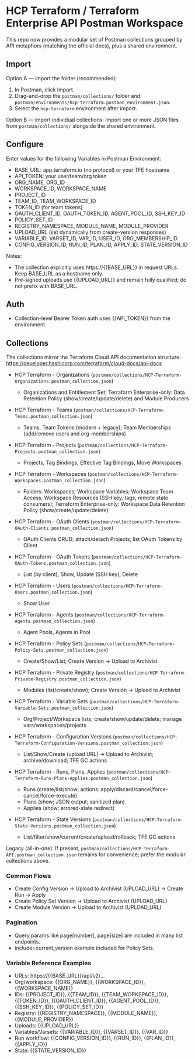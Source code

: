 # HCP Terraform / Terraform Enterprise API Postman Workspace

This repo now provides a modular set of Postman collections grouped by API metaphors (matching the official docs), plus a shared environment.

## Import

Option A — import the folder (recommended):
1. In Postman, click Import.
2. Drag-and-drop the `postman/collections/` folder and `postman/environments/hcp-terraform.postman_environment.json`.
3. Select the `hcp-terraform` environment after import.

Option B — import individual collections: Import one or more JSON files from `postman/collections/` alongside the shared environment.

## Configure

Enter values for the following Variables in Postman Environment:

- BASE_URL: app.terraform.io (no protocol) or your TFE hostname
- API_TOKEN: your user/team/org token
- ORG_NAME, ORG_ID
- WORKSPACE_ID, WORKSPACE_NAME
- PROJECT_ID
- TEAM_ID, TEAM_WORKSPACE_ID
- TOKEN_ID (for team tokens)
- OAUTH_CLIENT_ID, OAUTH_TOKEN_ID, AGENT_POOL_ID, SSH_KEY_ID
- POLICY_SET_ID
- REGISTRY_NAMESPACE, MODULE_NAME, MODULE_PROVIDER
- UPLOAD_URL (set dynamically from create-version responses)
- VARIABLE_ID, VARSET_ID, VAR_ID, USER_ID, ORG_MEMBERSHIP_ID
- CONFIG_VERSION_ID, RUN_ID, PLAN_ID, APPLY_ID, STATE_VERSION_ID

Notes:
- The collection explicitly uses https://{{BASE_URL}} in request URLs. Keep BASE_URL as a hostname only.
- Pre-signed uploads use {{UPLOAD_URL}} and remain fully qualified; do not prefix with BASE_URL.

## Auth

- Collection-level Bearer Token auth uses {{API_TOKEN}} from the environment.

## Collections

The collections mirror the Terraform Cloud API documentation structure: https://developer.hashicorp.com/terraform/cloud-docs/api-docs

- HCP Terraform - Organizations (`postman/collections/HCP-Terraform-Organizations.postman_collection.json`)
	- Organizations and Entitlement Set; Terraform Enterprise-only: Data Retention Policy (show/create/update/delete) and Module Producers

- HCP Terraform - Teams (`postman/collections/HCP-Terraform-Teams.postman_collection.json`)
	- Teams, Team Tokens (modern + legacy); Team Memberships (add/remove users and org-memberships)

- HCP Terraform - Projects (`postman/collections/HCP-Terraform-Projects.postman_collection.json`)
	- Projects, Tag Bindings, Effective Tag Bindings, Move Workspaces

- HCP Terraform - Workspaces (`postman/collections/HCP-Terraform-Workspaces.postman_collection.json`)
	- Folders: Workspaces; Workspace Variables; Workspace Team Access; Workspace Resources (SSH key, tags, remote state consumers); Terraform Enterprise-only: Workspace Data Retention Policy (show/create/update/delete)

- HCP Terraform - OAuth Clients (`postman/collections/HCP-Terraform-OAuth-Clients.postman_collection.json`)
	- OAuth Clients CRUD; attach/detach Projects; list OAuth Tokens by Client

- HCP Terraform - OAuth Tokens (`postman/collections/HCP-Terraform-OAuth-Tokens.postman_collection.json`)
	- List (by client), Show, Update (SSH key), Delete

- HCP Terraform - Users (`postman/collections/HCP-Terraform-Users.postman_collection.json`)
	- Show User

- HCP Terraform - Agents (`postman/collections/HCP-Terraform-Agents.postman_collection.json`)
	- Agent Pools, Agents in Pool

- HCP Terraform - Policy Sets (`postman/collections/HCP-Terraform-Policy-Sets.postman_collection.json`)
	- Create/Show/List; Create Version → Upload to Archivist

- HCP Terraform - Private Registry (`postman/collections/HCP-Terraform-Private-Registry.postman_collection.json`)
	- Modules (list/create/show); Create Version → Upload to Archivist

- HCP Terraform - Variable Sets (`postman/collections/HCP-Terraform-Variable-Sets.postman_collection.json`)
	- Org/Project/Workspace lists; create/show/update/delete; manage vars/workspaces/projects

- HCP Terraform - Configuration Versions (`postman/collections/HCP-Terraform-Configuration-Versions.postman_collection.json`)
	- List/Show/Create (upload URL) → Upload to Archivist; archive/download; TFE GC actions

- HCP Terraform - Runs, Plans, Applies (`postman/collections/HCP-Terraform-Runs-Plans-Applies.postman_collection.json`)
	- Runs (create/list/show; actions: apply/discard/cancel/force-cancel/force-execute)
	- Plans (show; JSON output; sanitized plan)
	- Applies (show; errored-state redirect)

- HCP Terraform - State Versions (`postman/collections/HCP-Terraform-State-Versions.postman_collection.json`)
	- List/filter/show/current/create/upload/rollback; TFE GC actions

Legacy (all-in-one): If present, `postman/collections/HCP-Terraform-API.postman_collection.json` remains for convenience; prefer the modular collections above.

### Common Flows

- Create Config Version → Upload to Archivist (UPLOAD_URL) → Create Run → Apply
- Create Policy Set Version → Upload to Archivist (UPLOAD_URL)
- Create Module Version → Upload to Archivist (UPLOAD_URL)

### Pagination

- Query params like page[number], page[size] are included in many list endpoints.
- include=current_version example included for Policy Sets.

### Variable Reference Examples

- URLs: https://{{BASE_URL}}/api/v2/...
- Org/workspace: {{ORG_NAME}}, {{WORKSPACE_ID}}, {{WORKSPACE_NAME}}
- IDs: {{PROJECT_ID}}, {{TEAM_ID}}, {{TEAM_WORKSPACE_ID}}, {{TOKEN_ID}}, {{OAUTH_CLIENT_ID}}, {{AGENT_POOL_ID}}, {{SSH_KEY_ID}}, {{POLICY_SET_ID}}
- Registry: {{REGISTRY_NAMESPACE}}, {{MODULE_NAME}}, {{MODULE_PROVIDER}}
- Uploads: {{UPLOAD_URL}}
- Variables/Varsets: {{VARIABLE_ID}}, {{VARSET_ID}}, {{VAR_ID}}
- Run workflow: {{CONFIG_VERSION_ID}}, {{RUN_ID}}, {{PLAN_ID}}, {{APPLY_ID}}
- State: {{STATE_VERSION_ID}}
